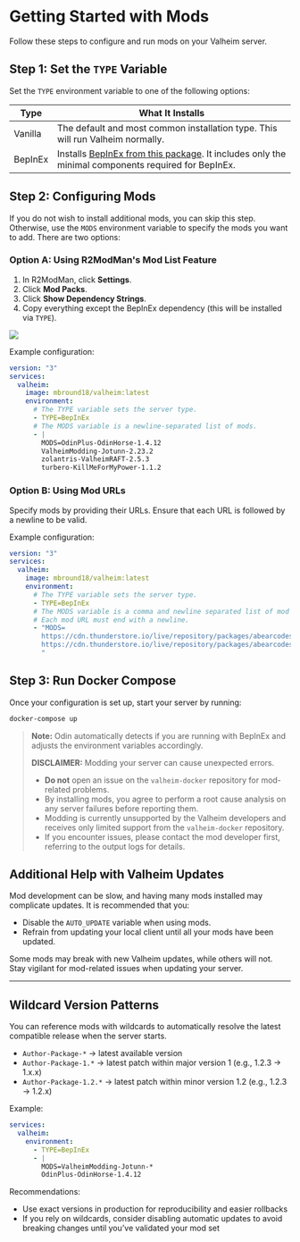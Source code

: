 # Getting Started with Mods

Follow these steps to configure and run mods on your Valheim server.

## Step 1: Set the `TYPE` Variable

Set the `TYPE` environment variable to one of the following options:

| Type    | What It Installs                                                                                                                                                           |
| ------- | -------------------------------------------------------------------------------------------------------------------------------------------------------------------------- |
| Vanilla | The default and most common installation type. This will run Valheim normally.                                                                                             |
| BepInEx | Installs [BepInEx from this package](https://valheim.thunderstore.io/package/denikson/BepInExPack_Valheim/). It includes only the minimal components required for BepInEx. |

## Step 2: Configuring Mods

If you do not wish to install additional mods, you can skip this step. Otherwise, use the `MODS` environment variable to specify the mods you want to add. There are two options:

### Option A: Using R2ModMan's Mod List Feature

1. In R2ModMan, click **Settings**.
2. Click **Mod Packs**.
3. Click **Show Dependency Strings**.
4. Copy everything except the BepInEx dependency (this will be installed via `TYPE`).

![](../assets/installing-mods/r2modman-dep-strings.gif)

Example configuration:

```yaml
version: "3"
services:
  valheim:
    image: mbround18/valheim:latest
    environment:
      # The TYPE variable sets the server type.
      - TYPE=BepInEx
      # The MODS variable is a newline-separated list of mods.
      - |
        MODS=OdinPlus-OdinHorse-1.4.12
        ValheimModding-Jotunn-2.23.2
        zolantris-ValheimRAFT-2.5.3
        turbero-KillMeForMyPower-1.1.2
```

### Option B: Using Mod URLs

Specify mods by providing their URLs. Ensure that each URL is followed by a newline to be valid.

Example configuration:

```yaml
version: "3"
services:
  valheim:
    image: mbround18/valheim:latest
    environment:
      # The TYPE variable sets the server type.
      - TYPE=BepInEx
      # The MODS variable is a comma and newline separated list of mod URLs.
      # Each mod URL must end with a newline.
      - "MODS=
        https://cdn.thunderstore.io/live/repository/packages/abearcodes-SimpleRecycling-0.0.10.zip,
        https://cdn.thunderstore.io/live/repository/packages/abearcodes-CraftingWithContainers-1.0.9.zip
        "
```

## Step 3: Run Docker Compose

Once your configuration is set up, start your server by running:

```bash
docker-compose up
```

> **Note:** Odin automatically detects if you are running with BepInEx and adjusts the environment variables accordingly.
>
> **DISCLAIMER:** Modding your server can cause unexpected errors.
>
> - **Do not** open an issue on the `valheim-docker` repository for mod-related problems.
> - By installing mods, you agree to perform a root cause analysis on any server failures before reporting them.
> - Modding is currently unsupported by the Valheim developers and receives only limited support from the `valheim-docker` repository.
> - If you encounter issues, please contact the mod developer first, referring to the output logs for details.

## Additional Help with Valheim Updates

Mod development can be slow, and having many mods installed may complicate updates. It is recommended that you:

- Disable the `AUTO_UPDATE` variable when using mods.
- Refrain from updating your local client until all your mods have been updated.

Some mods may break with new Valheim updates, while others will not. Stay vigilant for mod-related issues when updating your server.

---

## Wildcard Version Patterns

You can reference mods with wildcards to automatically resolve the latest compatible release when the server starts.

- `Author-Package-*` → latest available version
- `Author-Package-1.*` → latest patch within major version 1 (e.g., 1.2.3 → 1.x.x)
- `Author-Package-1.2.*` → latest patch within minor version 1.2 (e.g., 1.2.3 → 1.2.x)

Example:

```yaml
services:
  valheim:
    environment:
      - TYPE=BepInEx
      - |
        MODS=ValheimModding-Jotunn-*
        OdinPlus-OdinHorse-1.4.12
```

Recommendations:

- Use exact versions in production for reproducibility and easier rollbacks
- If you rely on wildcards, consider disabling automatic updates to avoid breaking changes until you’ve validated your mod set
